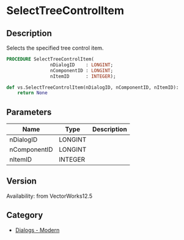 # SelectTreeControlItem

## Description
Selects the specified tree control item.

```pascal
PROCEDURE SelectTreeControlItem(
				nDialogID    : LONGINT;
				nComponentID : LONGINT;
				nItemID      : INTEGER);
```

```python
def vs.SelectTreeControlItem(nDialogID, nComponentID, nItemID):
    return None
```

## Parameters
|Name|Type|Description|
|---|---|---|
|nDialogID|LONGINT|   |
|nComponentID|LONGINT|   |
|nItemID|INTEGER|   |

## Version
Availability: from VectorWorks12.5

## Category
* [Dialogs - Modern](../Categories/Dialogs%20-%20Modern.md)
